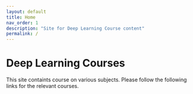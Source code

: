 ```yaml
---
layout: default
title: Home
nav_order: 1
description: "Site for Deep Learning Course content"
permalink: /
---
```


# Deep Learning Courses

This site containts course on various subjects. Please follow the following links for the relevant courses.


